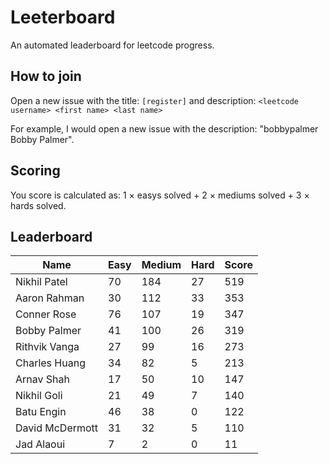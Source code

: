 # Leeterboard

An automated leaderboard for leetcode progress.

## How to join

Open a new issue with the title: `[register]` and description:
`<leetcode username> <first name> <last name>`

For example, I would open a new issue with the description: "bobbypalmer Bobby Palmer".

## Scoring

You score is calculated as:
1 $\times$ easys solved + 2 $\times$ mediums solved + 3 $\times$ hards solved.

## Leaderboard
| Name | Easy | Medium | Hard | Score |
| --- | --- | --- | --- | --- |
| Nikhil Patel | 70 | 184 | 27 | 519 |
| Aaron Rahman | 30 | 112 | 33 | 353 |
| Conner Rose | 76 | 107 | 19 | 347 |
| Bobby Palmer | 41 | 100 | 26 | 319 |
| Rithvik Vanga | 27 | 99 | 16 | 273 |
| Charles Huang | 34 | 82 | 5 | 213 |
| Arnav Shah | 17 | 50 | 10 | 147 |
| Nikhil Goli | 21 | 49 | 7 | 140 |
| Batu Engin | 46 | 38 | 0 | 122 |
| David McDermott | 31 | 32 | 5 | 110 |
| Jad Alaoui | 7 | 2 | 0 | 11 |
